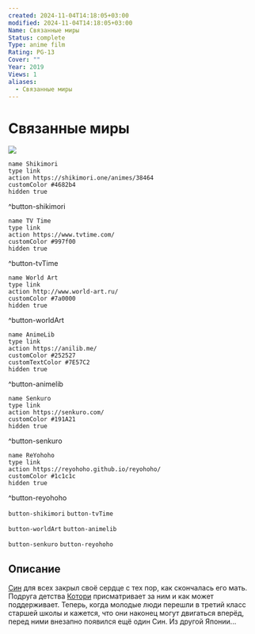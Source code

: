 ```yaml
---
created: 2024-11-04T14:18:05+03:00
modified: 2024-11-04T14:18:05+03:00
Name: Связанные миры
Status: complete
Type: anime film
Rating: PG-13
Cover: ""
Year: 2019
Views: 1
aliases:
  - Связанные миры
---
```


# Связанные миры

![](https://nyaa.shikimori.one/uploads/poster/animes/38464/edc1f2c820b9aa02f8c69da1465b2592.jpeg)

```button
name Shikimori
type link
action https://shikimori.one/animes/38464
customColor #4682b4
hidden true
```
^button-shikimori

```button
name TV Time
type link
action https://www.tvtime.com/
customColor #997f00
hidden true
```
^button-tvTime

```button
name World Art
type link
action http://www.world-art.ru/
customColor #7a0000
hidden true
```
^button-worldArt

```button
name AnimeLib
type link
action https://anilib.me/
customColor #252527
customTextColor #7E57C2
hidden true
```
^button-animelib

```button
name Senkuro
type link
action https://senkuro.com/
customColor #191A21
hidden true
```
^button-senkuro

```button
name ReYohoho
type link
action https://reyohoho.github.io/reyohoho/
customColor #1c1c1c
hidden true
```
^button-reyohoho

`button-shikimori` `button-tvTime`

`button-worldArt` `button-animelib`

`button-senkuro` `button-reyohoho`

## Описание

[Син](https://shikimori.one/characters/150643-shin-hazama) для всех закрыл своё сердце с тех пор, как скончалась его мать. Подруга детства [Котори](https://shikimori.one/characters/150644-kotori-izumi) присматривает за ним и как может поддерживает. Теперь, когда молодые люди перешли в третий класс старшей школы и кажется, что они наконец могут двигаться вперёд, перед ними внезапно появился ещё один Син. Из другой Японии...
